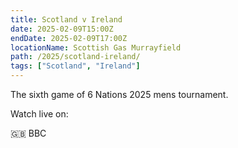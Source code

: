 ```yaml
---
title: Scotland v Ireland
date: 2025-02-09T15:00Z
endDate: 2025-02-09T17:00Z
locationName: Scottish Gas Murrayfield
path: /2025/scotland-ireland/
tags: ["Scotland", "Ireland"]
---
```


The sixth game of 6 Nations 2025 mens tournament.

Watch live on:

🇬🇧 BBC